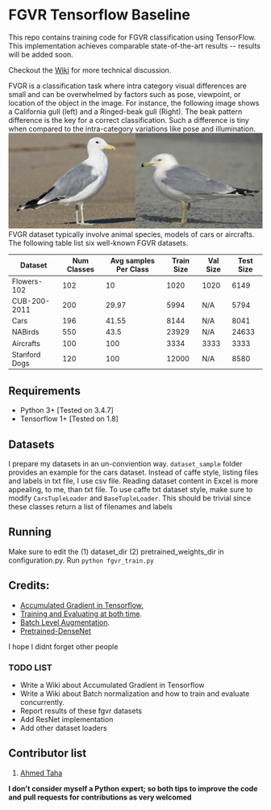 # FGVR Tensorflow Baseline
This repo contains training code for FGVR classification using TensorFlow. This implementation achieves comparable state-of-the-art results -- results will be added soon. 

Checkout the [Wiki](https://github.com/ahmdtaha/fgvr/wiki) for more technical discussion.




FVGR is a classification task where intra category visual differences are small and can be overwhelmed by factors such as pose, viewpoint, or location of the object in the image. For instance, the following image shows a California gull (left) and a Ringed-beak gull (Right). The beak pattern difference is the key for a correct classification. Such a difference is tiny when compared to the intra-category variations like pose and illumination.
![](./imgs/fvgr_sample.jpeg)
FVGR dataset typically involve animal species, models of cars or aircrafts. The following table list six well-known FGVR datasets.

| Dataset       | Num Classes | Avg samples Per Class | Train Size | Val Size | Test Size |
|---------------|-------------|-----------------------|------------|----------|-----------|
| Flowers-102   | 102         | 10                    | 1020       | 1020     | 6149      |
| CUB-200-2011  | 200         | 29.97                 | 5994       | N/A      | 5794      |
| Cars          | 196         | 41.55                 | 8144       | N/A      | 8041      |
| NABirds       | 550         | 43.5                  | 23929      | N/A      | 24633     |
| Aircrafts     | 100         | 100                   | 3334       | 3333     | 3333      |
| Stanford Dogs | 120         | 100                   | 12000      | N/A      | 8580      |

## Requirements

* Python 3+ [Tested on 3.4.7]
* Tensorflow 1+ [Tested on 1.8]

## Datasets
I prepare my datasets in an un-conviention way. `dataset_sample` folder provides an example for the cars dataset. Instead of caffe style, listing files and labels in txt file, I use csv file. Reading dataset content in Excel is more appealing, to me, than txt file. To use caffe txt dataset style, make sure to modify `CarsTupleLoader` and `BaseTupleLoader`. This should be trivial since these classes return a list of filenames and labels

## Running

Make sure to edit the (1) dataset\_dir (2) pretrained\_weights\_dir in configuration.py.
Run `python fgvr_train.py `



## Credits:

* [Accumulated Gradient in Tensorflow.](https://stackoverflow.com/questions/46772685/how-to-accumulate-gradients-in-tensorflow)
* [Training and Evaluating at both time](https://github.com/tensorflow/tensorflow/issues/5987).
* [Batch Level Augmentation](https://becominghuman.ai/data-augmentation-on-gpu-in-tensorflow-13d14ecf2b19).
* [Pretrained-DenseNet](https://github.com/pudae/tensorflow-densenet)

I hope I didnt forget other people



### TODO LIST
* Write a Wiki about Accumulated Gradient in Tensorflow
* Write a Wiki about Batch normalization and how to train and evaluate concurrently.
* Report results of these fgvr datasets
* Add ResNet implementation
* Add other dataset loaders

## Contributor list
1. [Ahmed Taha](http://www.cs.umd.edu/~ahmdtaha/)

**I don't consider myself a Python expert; so both tips to improve the code and pull requests for contributions as very welcomed**


